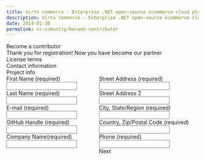 ```yaml
---
title: Virto commerce - Enterprise .NET open-source ecommerce cloud platform. About Us
description: Virto commerce - Enterprise .NET open-source ecommerce cloud platform. About Us
date: 2014-01-30
permalink: vc-comunity/become-contributor
---
```

<div ng-controller="contributorController" class="vc-contributor">
    <div class="bg-banner">
        <div ng-if="!formCompleted" class="banner-t">Become a contributor</div>
         <div ng-if="formCompleted" class="banner-t">Thank you for registration! Now you have become our partner </div>
    </div>
    <form class="responsive">
        <div ng-init="step = 'licenseTerms'" class="steps">
            <div  ng-click="step = 'licenseTerms';reloadContributorData();" class="step">
                <a class="step-link" ng-class="{'selected': (step === 'licenseTerms')}"></a>
                <div class="step-name">License terms</div>
            </div>
            <div  ng-click="step = 'contactInfo';reloadContributorData()" class="step">
                <a class="step-link" ng-class="{'selected': (step === 'contactInfo')}"></a>
                <div class="step-name">Contact information</div>
            </div>
            <div  ng-click="step = 'projectInfo';reloadContributorData()" class="step">
                <a class="step-link" ng-class="{'selected': (step === 'projectInfo')}"></a>
                <div class="step-name">Project info</div>
            </div>
        </div>
        <div ng-show="!formCompleted || loaded" class="columns">
            <div class="column">
                <div class="control-group">
                    <label>First Name (required)</label>
                    <input ng-model="contributor.firstName" type="text" class="form-input" required>
                </div>
                <div class="control-group">
                    <label>Last Name (required)</label>
                    <input ng-model="contributor.lastName" type="text" class="form-input" required>
                </div>
                <div ng-if="step === 'projectInfo'">
                    <div class="control-group">
                        <label>E-mail (required)</label>
                        <input ng-model="contributor.email" type="text" class="form-input" required>
                    </div>
                    <div class="control-group">
                        <label>GitHub Handle (required)</label>
                        <input ng-model="contributor.githubHandle" type="text" class="form-input" required>
                    </div>
                    <div class="control-group">
                        <label>Company Name(required)</label>
                        <input ng-model="contributor.companyName" type="text" class="form-input" required>
                    </div>
                </div>
            </div>
            <div class="column">
                <div class="control-group">
                    <label>Street Address (required)</label>
                    <input ng-model="contributor.address" type="text" class="form-input" required>
                </div>
                <div class="control-group">
                    <label>Street Address 2</label>
                    <input ng-model="contributor.address2" type="text" class="form-input">
                </div>
                <div ng-if="step === 'projectInfo'">
                    <div class="control-group">
                        <label>City, State/Region (required)</label>
                        <input ng-model="contributor.city" type="text" class="form-input" required>
                    </div>
                    <div class="control-group">
                        <label>Country, Zip/Postal Code (required)</label>
                        <input ng-model="contributor.country" type="text" class="form-input" required>
                    </div>
                    <div class="control-group">
                        <label>Phone (required)</label>
                        <input ng-model="contributor.phone" type="text" class="form-input" required>
                    </div>
                </div>
                <div class="control-group right">
                    <a ng-click="updateContributorInfo(contributor);" class="button fill">Next</a>
                </div>
            </div>
        </div>
    </form>
</div>
